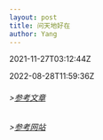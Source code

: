 ```yaml
---
layout: post
title: 问天地好在
author: Yang
--- 
```


2021-11-27T03:12:44Z

2022-08-28T11:59:36Z

###### >[参考文章](https://zhuanlan.zhihu.com/p/51240503)

###### >[参考网站](https://scottcgi.github.io)

